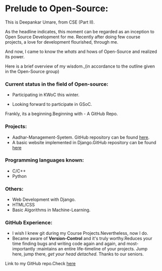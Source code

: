 # Prelude to Open-Source:

This is Deepankar Umare, from CSE (Part II). 

As the headline indicates, this moment can be regarded as an inception to Open Source Development for me.
Recently after doing few course projects, a love for development flourished, through me.

And now, I came to know the *whats* and hows of Open-Source and realized its power. 

Here is a brief overview of my wisdom.,(in accordance to the outline given in the Open-Source group)

### Current status in the field of Open-source:

 * Participating in KWoC this winter.

 * Looking forward to participate in GSoC.

 Frankly, its a beginning.Beginning with - A GitHub Repo.
 
 ### Projects:
 * Aadhar-Management-Syetem. GitHub repository can be found [here](https://github.com/DeepankarUmare/Aadhar-Management-System).
 * A basic website implemented in Django.GitHub repository can be found [here](https://github.com/DeepankarUmare/Django-Project)

### Programming languages known:
* C/C++
* Python

### Others:

* Web Development with Django.
* HTML/CSS
* Basic Algorithms in Machine-Learning.

### GitHub Experience:
* I wish I knew git during my Course Projects.Nevertheless, now I do.
* Became aware of **Version-Control** and it's truly worthy.Reduces your time finding bugs and writing code again and again, and most-importantly :maintains an entire life-timeline of your projects. Jump here, jump there, *get your head detached*. Thanks to our seniors.

Link to my GitHub repo.Check [here](https://github.com/DeepankarUmare)



